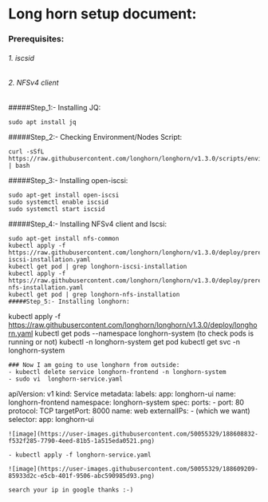 # Long horn setup document:
### Prerequisites:
###### 1. iscsid
###### 2. NFSv4 client
#####Step_1:- Installing JQ:
```
sudo apt install jq
```
#####Step_2:- Checking Environment/Nodes Script:
```
curl -sSfL https://raw.githubusercontent.com/longhorn/longhorn/v1.3.0/scripts/environment_check.sh | bash
```
#####Step_3:- Installing open-iscsi:
```
sudo apt-get install open-iscsi
sudo systemctl enable iscsid
sudo systemctl start iscsid
```
#####Step_4:- Installing NFSv4 client and Iscsi:
```
sudo apt-get install nfs-common
kubectl apply -f https://raw.githubusercontent.com/longhorn/longhorn/v1.3.0/deploy/prerequisite/longhorn-iscsi-installation.yaml
kubectl get pod | grep longhorn-iscsi-installation
kubectl apply -f https://raw.githubusercontent.com/longhorn/longhorn/v1.3.0/deploy/prerequisite/longhorn-nfs-installation.yaml
kubectl get pod | grep longhorn-nfs-installation
#####Step_5:- Installing longhorn:
```
kubectl apply -f https://raw.githubusercontent.com/longhorn/longhorn/v1.3.0/deploy/longhorn.yaml
kubectl get pods --namespace longhorn-system (to check pods is running or not)
kubectl -n longhorn-system get pod
kubectl get svc -n longhorn-system
```
### Now I am going to use longhorn from outside:
- kubectl delete service longhorn-frontend -n longhorn-system
- sudo vi  longhorn-service.yaml
``` 
apiVersion: v1
kind: Service
metadata:
  labels:
    app: longhorn-ui
  name: longhorn-frontend
  namespace: longhorn-system
spec:
  ports:
    - port: 80
      protocol: TCP
      targetPort: 8000
      name: web
  externalIPs:
    - (which we want)
  selector:
    app: longhorn-ui
 ```
 ![image](https://user-images.githubusercontent.com/50055329/188608832-f532f285-7790-4eed-81b5-1a515eda0521.png)
 
- kubectl apply -f longhorn-service.yaml

![image](https://user-images.githubusercontent.com/50055329/188609209-85933d2c-e5cb-401f-9506-abc590985d93.png)
 
 search your ip in google thanks :-)

